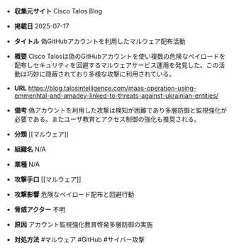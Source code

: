 - **収集元サイト**
Cisco Talos Blog

- **掲載日**
2025-07-17

- **タイトル**
偽GitHubアカウントを利用したマルウェア配布活動

- **概要**
Cisco Talosは偽のGitHubアカウントを使い複数の危険なペイロードを配布しセキュリティを回避するマルウェアサービス運用を発見した。この活動は巧妙に隠蔽されており多様な攻撃に利用されている。

- **URL**
https://blog.talosintelligence.com/maas-operation-using-emmenhtal-and-amadey-linked-to-threats-against-ukrainian-entities/

- **備考**
偽アカウントを利用した攻撃は検知が困難であり多層防御と監視強化が必要である。またユーザ教育とアクセス制御の強化も推奨される。

- **分類**
[[マルウェア]]

- **組織名**
N/A

- **業種**
N/A

- **攻撃手口**
[[マルウェア]]

- **攻撃影響**
危険なペイロード配布と回避行動

- **脅威アクター**
不明

- **原因**
アカウント監視強化教育啓発多層防御の実施

- **対処方法**
#マルウェア #GitHub #サイバー攻撃
